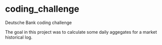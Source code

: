 # coding_challenge
Deutsche Bank coding challenge

The goal in this project was to calculate some daily aggegates for a market historical log. 
